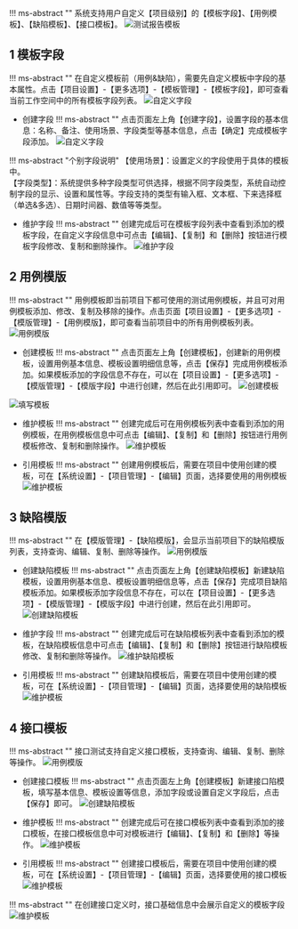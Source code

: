 !!! ms-abstract ""
    系统支持用户自定义【项目级别】的【模板字段】、【用例模板】、【缺陷模板】、【接口模板】。
![测试报告模板](../../img/system_management/测试报告模板.png)

## 1 模板字段
!!! ms-abstract ""
    在自定义模板前（用例&缺陷），需要先自定义模板中字段的基本属性。点击【项目设置】-【更多选项】-【模板管理】-【模板字段】，即可查看当前工作空间中的所有模板字段列表。
![自定义字段](../../img/project_management/自定义字段列表.png)

- 创建字段
!!! ms-abstract ""
    点击页面左上角【创建字段】，设置字段的基本信息：名称、备注、使用场景、字段类型等基本信息，点击【确定】完成模板字段添加。
![自定义字段](../../img/system_management/自定义字段.png)

!!! ms-abstract "个别字段说明"
    【使用场景】：设置定义的字段使用于具体的模板中。<br>
    【字段类型】：系统提供多种字段类型可供选择，根据不同字段类型，系统自动控制字段的显示、设置和属性等。字段支持的类型有输入框、文本框、下来选择框（单选&多选）、日期时间器、数值等等类型。

- 维护字段
!!! ms-abstract ""
    创建完成后可在模板字段列表中查看到添加的模板字段，在自定义字段信息中可点击【编辑】、【复制】和【删除】按钮进行模板字段修改、复制和删除操作。
![维护字段](../../img/system_management/维护字段.png)

## 2 用例模版 
!!! ms-abstract ""
    用例模板即当前项目下都可使用的测试用例模板，并且可对用例模板添加、修改、复制及移除的操作。点击页面【项目设置】-【更多选项】-【模版管理】-【用例模版】，即可查看当前项目中的所有用例模板列表。
![用例模版](../../img/system_management/用例模版.png)

- 创建模板
!!! ms-abstract ""
    点击页面左上角【创建模板】，创建新的用例模板，设置用例基本信息、模板设置明细信息等，点击【保存】完成用例模板添加。如果模板添加的字段信息不存在，可以在【项目设置】-【更多选项】-【模版管理】-【模版字段】中进行创建，然后在此引用即可。
![创建模板](../../img/system_management/创建模板.png)

![填写模板](../../img/system_management/填写模板.png)

- 维护模板
!!! ms-abstract ""
    创建完成后可在用例模板列表中查看到添加的用例模板，在用例模板信息中可点击【编辑】、【复制】和【删除】按钮进行用例模板修改、复制和删除操作。
![维护模板](../../img/system_management/维护模板.png)

- 引用模板
!!! ms-abstract ""
    创建用例模板后，需要在项目中使用创建的模板，可在【系统设置】-【项目管理】-【编辑】页面，选择要使用的用例模板
![维护模板](../../img/system_management/引用用例模板.png)

## 3 缺陷模版
!!! ms-abstract ""
    在【模版管理】-【缺陷模版】，会显示当前项目下的缺陷模版列表，支持查询、编辑、复制、删除等操作。
![用例模版](../../img/system_management/缺陷模版.png)

- 创建缺陷模板
!!! ms-abstract ""
    点击页面左上角【创建缺陷模板】新建缺陷模板，设置用例基本信息、模板设置明细信息等，点击【保存】完成项目缺陷模板添加。如果模板添加字段信息不存在，可以在【项目设置】-【更多选项】-【模版管理】-【模版字段】中进行创建，然后在此引用即可。
![创建缺陷模板](../../img/system_management/创建缺陷模板.png)

- 维护字段
!!! ms-abstract ""
    创建完成后可在缺陷模板列表中查看到添加的模板，在缺陷模板信息中可点击【编辑】、【复制】和【删除】按钮进行缺陷模板修改、复制和删除等操作。
![维护缺陷模板](../../img/system_management/维护缺陷模板.png)

- 引用模板
!!! ms-abstract ""
    创建缺陷模板后，需要在项目中使用创建的模板，可在【系统设置】-【项目管理】-【编辑】页面，选择要使用的缺陷模板
![维护模板](../../img/system_management/引用缺陷模板.png)

## 4 接口模板
!!! ms-abstract ""
    接口测试支持自定义接口模板，支持查询、编辑、复制、删除等操作。
![用例模版](../../img/system_management/接口模版.png)

- 创建接口模板
!!! ms-abstract ""
    点击页面左上角【创建模板】新建接口陷模板，填写基本信息、模板设置等信息，添加字段或设置自定义字段后，点击【保存】即可。
![创建缺陷模板](../../img/system_management/创建接口模版.png)

- 维护模板
!!! ms-abstract ""
    创建完成后可在接口模板列表中查看到添加的接口模板，在接口模板信息中可对模板进行【编辑】、【复制】和【删除】等操作。
![维护模板](../../img/system_management/维护接口模板.png)

- 引用模板
!!! ms-abstract ""
    创建接口模板后，需要在项目中使用创建的模板，可在【系统设置】-【项目管理】-【编辑】页面，选择要使用的接口模板
![维护模板](../../img/system_management/引用接口模板.png)

!!! ms-abstract ""
    在创建接口定义时，接口基础信息中会展示自定义的模板字段
![维护模板](../../img/system_management/引用接口模板1.png)
